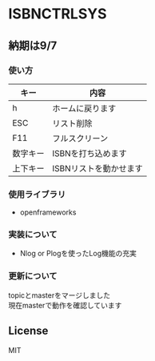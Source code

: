 
# ISBNCTRLSYS

## 納期は9/7

### 使い方

| キー | 内容 |
| --- | --- |
| h | ホームに戻ります |
| ESC | リスト削除 |
| F11 | フルスクリーン |
| 数字キー | ISBNを打ち込めます |
| 上下キー | ISBNリストを動かせます |

### 使用ライブラリ

- openframeworks

### 実装について

- Nlog or Plogを使ったLog機能の充実

### 更新について

topicとmasterをマージしました  
現在masterで動作を確認しています

## License

MIT

